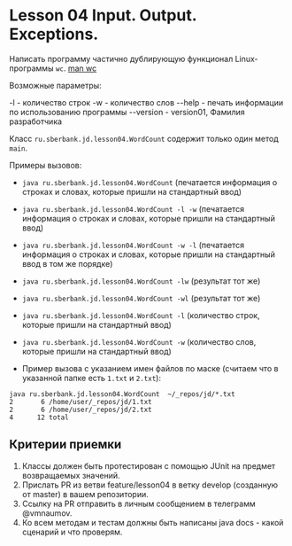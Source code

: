 # Lesson 04 Input. Output. Exceptions.

Написать программу частично дублирующую функционал Linux-программы `wc`.
[man wc](https://www.opennet.ru/man.shtml?topic=wc&category=1&russian=2)

Возможные параметры:

-l - количество строк
-w - количество слов
--help - печать информации по использованию программы
--version - version01, Фамилия разработчика

Класс `ru.sberbank.jd.lesson04.WordCount` содержит только один метод `main`. 

Примеры вызовов:

* `java ru.sberbank.jd.lesson04.WordCount` (печатается информация о строках и словах, которые пришли на стандартный ввод)
* `java ru.sberbank.jd.lesson04.WordCount -l -w` (печатается информация о строках и словах, которые пришли на стандартный ввод)
* `java ru.sberbank.jd.lesson04.WordCount -w -l` (печатается информация о строках и словах, которые пришли на стандартный ввод 
в том же порядке)
* `java ru.sberbank.jd.lesson04.WordCount -lw` (результат тот же)
* `java ru.sberbank.jd.lesson04.WordCount -wl` (результат тот же)
* `java ru.sberbank.jd.lesson04.WordCount -l` (количество строк, которые пришли на стандартный ввод)
* `java ru.sberbank.jd.lesson04.WordCount -w` (количество слов, которые пришли на стандартный ввод)

*  Пример вызова с указанием имен файлов по маске 
(считаем что в указанной папке есть `1.txt` и `2.txt`):

```
java ru.sberbank.jd.lesson04.WordCount  ~/_repos/jd/*.txt
2       6 /home/user/_repos/jd/1.txt
2       6 /home/user/_repos/jd/2.txt
4      12 total
```


## Критерии приемки

1. Классы должен быть протестирован с помощью JUnit на предмет возвращаемых значений.
2. Прислать PR из ветви feature/lesson04 в ветку develop (созданную от master) в вашем репозитории.
3. Cсылку на PR отправить в личным сообщением в телеграмм @vmnaumov.
4. Ко всем методам и тестам должны быть написаны java docs - какой сценарий и что проверям.

